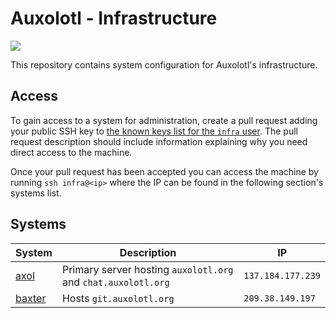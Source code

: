 # Auxolotl - Infrastructure

<a href="https://forum.aux.computer/c/committees/infrastructure-committee/29"><img src="https://img.shields.io/static/v1?label=Maintained%20By&message=Infrastructure%20Committee&style=for-the-badge&labelColor=222222&color=794AFF" /></a>

This repository contains system configuration for Auxolotl's infrastructure.

## Access

To gain access to a system for administration, create a pull request adding your public SSH key
to [the known keys list for the `infra` user](./modules/nixos/auxolotl/users/infra/default.nix). The
pull request description should include information explaining why you need direct access to the
machine.

Once your pull request has been accepted you can access the machine by running `ssh infra@<ip>` where
the IP can be found in the following section's systems list.

## Systems

| System                                              | Description                                                   | IP                |
| --------------------------------------------------- | ------------------------------------------------------------- | ----------------- |
| [axol](./systems/x86_64-linux/axol/default.nix)     | Primary server hosting `auxolotl.org` and `chat.auxolotl.org` | `137.184.177.239` |
| [baxter](./systems/x86_64-linux/baxter/default.nix) | Hosts `git.auxolotl.org`                                      | `209.38.149.197`  |
